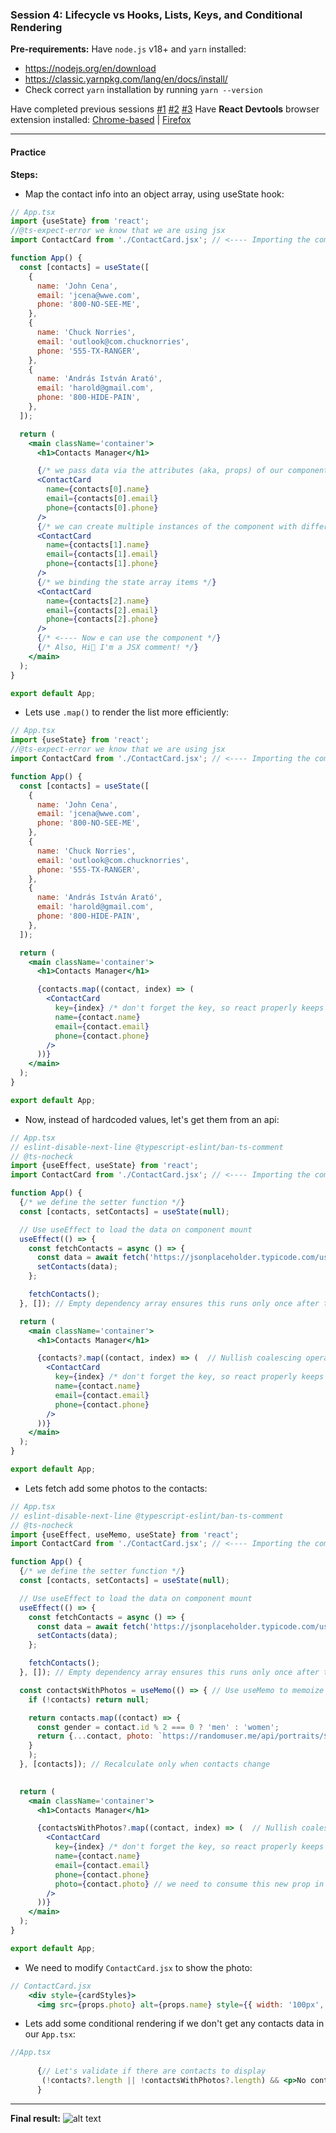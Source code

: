 ### **Session 4: Lifecycle vs Hooks, Lists, Keys, and Conditional Rendering**

**Pre-requirements:**
Have `node.js` v18+ and `yarn` installed:

- https://nodejs.org/en/download
- https://classic.yarnpkg.com/lang/en/docs/install/
- Check correct `yarn` installation by running `yarn --version`

Have completed previous sessions [#1](SESSION1.md) [#2](SESSION2.md) [#3](SESSION3.md)
Have **React Devtools** browser extension installed: [Chrome-based](https://chromewebstore.google.com/detail/react-developer-tools/fmkadmapgofadopljbjfkapdkoienihi) | [Firefox](https://addons.mozilla.org/en-US/firefox/addon/react-devtools/)

---

#### Practice

**Steps:**

- Map the contact info into an object array, using useState hook:
```jsx
// App.tsx
import {useState} from 'react';
//@ts-expect-error we know that we are using jsx
import ContactCard from './ContactCard.jsx'; // <---- Importing the component we created previous

function App() {
  const [contacts] = useState([
    {
      name: 'John Cena',
      email: 'jcena@wwe.com',
      phone: '800-NO-SEE-ME',
    },
    {
      name: 'Chuck Norries',
      email: 'outlook@com.chucknorries',
      phone: '555-TX-RANGER',
    },
    {
      name: 'András István Arató',
      email: 'harold@gmail.com',
      phone: '800-HIDE-PAIN',
    },
  ]);

  return (
    <main className='container'>
      <h1>Contacts Manager</h1>

      {/* we pass data via the attributes (aka, props) of our component */}
      <ContactCard
        name={contacts[0].name}
        email={contacts[0].email}
        phone={contacts[0].phone}
      />
      {/* we can create multiple instances of the component with different props*/}
      <ContactCard
        name={contacts[1].name}
        email={contacts[1].email}
        phone={contacts[1].phone}
      />
      {/* we binding the state array items */}
      <ContactCard
        name={contacts[2].name}
        email={contacts[2].email}
        phone={contacts[2].phone}
      />
      {/* <---- Now e can use the component */}
      {/* Also, Hi👋 I'm a JSX comment! */}
    </main>
  );
}

export default App;
```

- Lets use `.map()` to render the list more efficiently:
```jsx
// App.tsx
import {useState} from 'react';
//@ts-expect-error we know that we are using jsx
import ContactCard from './ContactCard.jsx'; // <---- Importing the component we created previous

function App() {
  const [contacts] = useState([
    {
      name: 'John Cena',
      email: 'jcena@wwe.com',
      phone: '800-NO-SEE-ME',
    },
    {
      name: 'Chuck Norries',
      email: 'outlook@com.chucknorries',
      phone: '555-TX-RANGER',
    },
    {
      name: 'András István Arató',
      email: 'harold@gmail.com',
      phone: '800-HIDE-PAIN',
    },
  ]);

  return (
    <main className='container'>
      <h1>Contacts Manager</h1>

      {contacts.map((contact, index) => (
        <ContactCard
          key={index} /* don't forget the key, so react properly keeps track of mutation that require rerender */
          name={contact.name}
          email={contact.email}
          phone={contact.phone}
        />
      ))}
    </main>
  );
}

export default App;
```

- Now, instead of hardcoded values, let's get them from an api:
```jsx
// App.tsx
// eslint-disable-next-line @typescript-eslint/ban-ts-comment
// @ts-nocheck
import {useEffect, useState} from 'react';
import ContactCard from './ContactCard.jsx'; // <---- Importing the component we created previous

function App() {
  {/* we define the setter function */}
  const [contacts, setContacts] = useState(null);

  // Use useEffect to load the data on component mount
  useEffect(() => {
    const fetchContacts = async () => {
      const data = await fetch('https://jsonplaceholder.typicode.com/users').then((res) => res.json());
      setContacts(data);
    };

    fetchContacts();
  }, []); // Empty dependency array ensures this runs only once after the initial render

  return (
    <main className='container'>
      <h1>Contacts Manager</h1>

      {contacts?.map((contact, index) => (  // Nullish coalescing operator to prevent errors when contacts is null: https://developer.mozilla.org/en-US/docs/Web/JavaScript/Reference/Operators/Nullish_coalescing
        <ContactCard
          key={index} /* don't forget the key, so react properly keeps track of mutation that require rerender */
          name={contact.name}
          email={contact.email}
          phone={contact.phone}
        />
      ))}
    </main>
  );
}

export default App;
```

- Lets fetch add some photos to the contacts:
```jsx
// App.tsx
// eslint-disable-next-line @typescript-eslint/ban-ts-comment
// @ts-nocheck
import {useEffect, useMemo, useState} from 'react';
import ContactCard from './ContactCard.jsx'; // <---- Importing the component we created previous

function App() {
  {/* we define the setter function */}
  const [contacts, setContacts] = useState(null);

  // Use useEffect to load the data on component mount
  useEffect(() => {
    const fetchContacts = async () => {
      const data = await fetch('https://jsonplaceholder.typicode.com/users').then((res) => res.json());
      setContacts(data);
    };

    fetchContacts();
  }, []); // Empty dependency array ensures this runs only once after the initial render

  const contactsWithPhotos = useMemo(() => { // Use useMemo to memoize the contacts with photos, so it doesn't recalculate on every render
    if (!contacts) return null;

    return contacts.map((contact) => {
      const gender = contact.id % 2 === 0 ? 'men' : 'women';
      return {...contact, photo: `https://randomuser.me/api/portraits/${gender}/${contact.id}.jpg`};
    }
    );
  }, [contacts]); // Recalculate only when contacts change

      
  return (
    <main className='container'>
      <h1>Contacts Manager</h1>

      {contactsWithPhotos?.map((contact, index) => (  // Nullish coalescing operator to prevent errors when contacts is null: https://developer.mozilla.org/en-US/docs/Web/JavaScript/Reference/Operators/Nullish_coalescing
        <ContactCard
          key={index} /* don't forget the key, so react properly keeps track of mutation that require rerender */
          name={contact.name}
          email={contact.email}
          phone={contact.phone}
          photo={contact.photo} // we need to consume this new prop in the ContactCar.jsx to display the photo
        />
      ))}
    </main>
  );
}

export default App;

```

- We need to modify `ContactCard.jsx` to show the photo:
```jsx
// ContactCard.jsx
    <div style={cardStyles}>
      <img src={props.photo} alt={props.name} style={{ width: '100px', borderRadius: '50%' }} />
```

- Lets add some conditional rendering if we don't get any contacts data in our `App.tsx`:
```jsx
//App.tsx
      
      {// Let's validate if there are contacts to display
       (!contacts?.length || !contactsWithPhotos?.length) && <p>No contacts found (yet!)</p>
      }
```

---

**Final result:**
![alt text](SESSION4-RESULT.png)